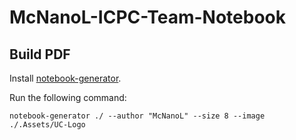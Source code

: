 # McNanoL-ICPC-Team-Notebook

## Build PDF

Install [notebook-generator](https://github.com/pin3da/notebook-generator).

Run the following command:

`notebook-generator ./ --author "McNanoL" --size 8 --image ./.Assets/UC-Logo`